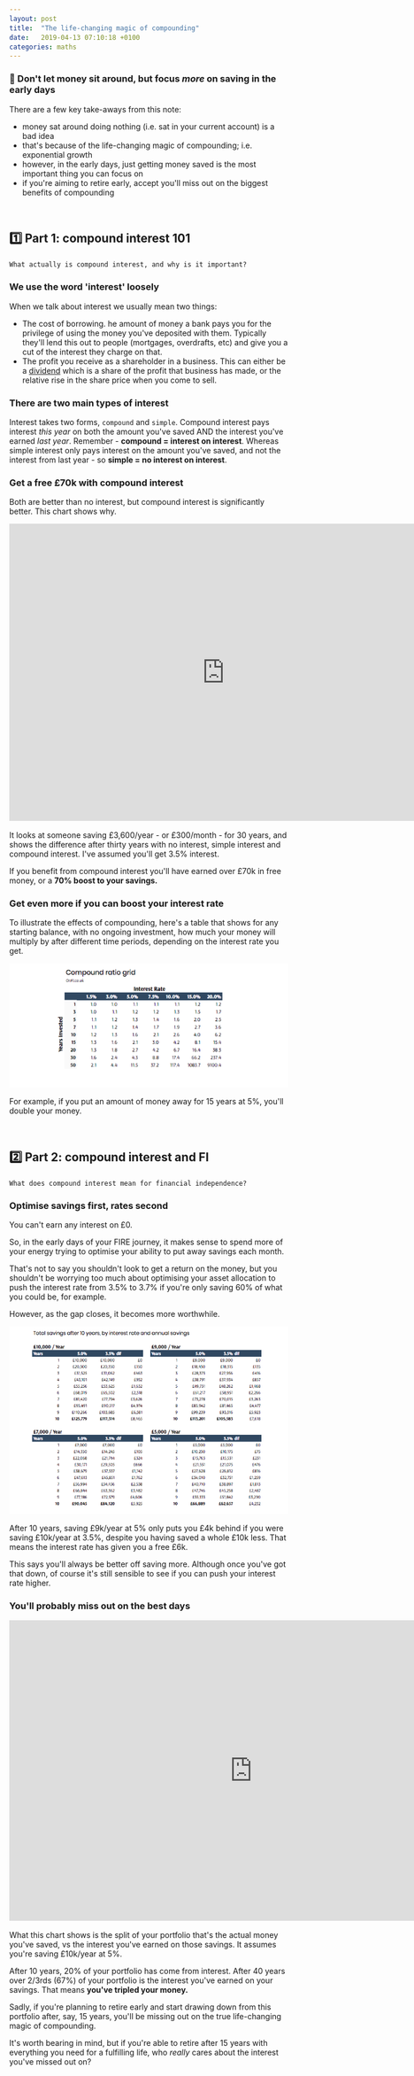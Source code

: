 ```yaml
---
layout: post
title:  "The life-changing magic of compounding"
date:   2019-04-13 07:10:18 +0100
categories: maths
---
```


### :pencil: Don't let money sit around, but focus _more_ on saving in the early days

There are a few key take-aways from this note:
- money sat around doing nothing (i.e. sat in your current account) is a bad idea
- that's because of the life-changing magic of compounding; i.e. exponential growth
- however, in the early days, just getting money saved is the most important thing you can focus on
- if you're aiming to retire early, accept you'll miss out on the biggest benefits of compounding

<br>

## :one: Part 1: compound interest 101

`What actually is compound interest, and why is it important?`

### We use the word 'interest' loosely

When we talk about interest we usually mean two things:
- The cost of borrowing. he amount of money a bank pays you for the privilege of using the money you've deposited with them. Typically they'll lend this out to people (mortgages, overdrafts, etc) and give you a cut of the interest they charge on that.
- The profit you receive as a shareholder in a business. This can either be a [dividend](https://www.investopedia.com/terms/d/dividend.asp) which is a share of the profit that business has made, or the relative rise in the share price when you come to sell.

### There are two main types of interest

Interest takes two forms, `compound` and `simple`. Compound interest pays interest _this year_ on both the amount you've saved AND the interest you've earned _last year_. Remember - **compound = interest on interest**. Whereas simple interest only pays interest on the amount you've saved, and not the interest from last year - so **simple = no interest on interest**.  

### Get a free £70k with compound interest

Both are better than no interest, but compound interest is significantly better. This chart shows why.

<iframe width="778.1763413945164" height="536.504" seamless frameborder="0" scrolling="no" src="https://docs.google.com/spreadsheets/d/e/2PACX-1vRvEiL3wkLkXr_K55ur9ORXZepSQA8Fs0Dw2ZqwgDxwRbgj0UHyXDQ7AmoduBsILNpdPggXj9wFiW43/pubchart?oid=1775916177&amp;format=interactive"></iframe>

It looks at someone saving £3,600/year - or £300/month - for 30 years, and shows the difference after thirty years with no interest, simple interest and compound interest. I've assumed you'll get 3.5% interest.

If you benefit from compound interest you'll have earned over £70k in free money, or a **70% boost to your savings.**

### Get even more if you can boost your interest rate

To illustrate the effects of compounding, here's a table that shows for any starting balance, with no ongoing investment, how much your money will multiply by after different time periods, depending on the interest rate you get.

![Compound table](/assets/img/compounding/compound-table.png)

For example, if you put an amount of money away for 15 years at 5%, you'll double your money.

<br>

## :two: Part 2: compound interest and FI

`What does compound interest mean for financial independence?`

### Optimise savings first, rates second

You can't earn any interest on £0.

So, in the early days of your FIRE journey, it makes sense to spend more of your energy trying to optimise your ability to put away savings each month.

That's not to say you shouldn't look to get a return on the money, but you shouldn't be worrying too much about optimising your asset allocation to push the interest rate from 3.5% to 3.7% if you're only saving 60% of what you could be, for example.

However, as the gap closes, it becomes more worthwhile.

![Ten year savings](/assets/img/compounding/ten-year-savings.png)

After 10 years, saving £9k/year at 5% only puts you £4k behind if you were saving £10k/year at 3.5%, despite you having saved a whole £10k less. That means the interest rate has given you a free £6k.

This says you'll always be better off saving more. Although once you've got that down, of course it's still sensible to see if you can push your interest rate higher.

### You'll probably miss out on the best days

<iframe width="877.489796962208" height="542.528" seamless frameborder="0" scrolling="no" src="https://docs.google.com/spreadsheets/d/e/2PACX-1vRvEiL3wkLkXr_K55ur9ORXZepSQA8Fs0Dw2ZqwgDxwRbgj0UHyXDQ7AmoduBsILNpdPggXj9wFiW43/pubchart?oid=1831857375&amp;format=interactive"></iframe>

What this chart shows is the split of your portfolio that's the actual money you've saved, vs the interest you've earned on those savings. It assumes you're saving £10k/year at 5%.

After 10 years, 20% of your portfolio has come from interest. After 40 years over 2/3rds (67%) of your portfolio is the interest you've earned on your savings. That means **you've tripled your money.**

Sadly, if you're planning to retire early and start drawing down from this portfolio after, say, 15 years, you'll be missing out on the true life-changing magic of compounding.

It's worth bearing in mind, but if you're able to retire after 15 years with everything you need for a fulfilling life, who _really_ cares about the interest you've missed out on?
